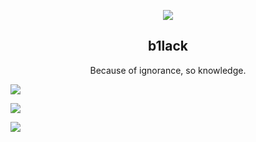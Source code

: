 <!--
### Hi there 👋
**b1lack/b1lack** is a ✨ _special_ ✨ repository because its `README.md` (this file) appears on your GitHub profile.

Here are some ideas to get you started:

- 🔭 I’m currently working on ...
- 🌱 I’m currently learning ...
- 👯 I’m looking to collaborate on ...
- 🤔 I’m looking for help with ...
- 💬 Ask me about ...
- 📫 How to reach me: ...
- 😄 Pronouns: ...
- ⚡ Fun fact: ...
-->
<p align="center">
  <img wigth="140" src="https://avatars.githubusercontent.com/u/67159619?s=40&v=4">
  <h2 align="center">b1lack</h2>
  <p align="center">Because of ignorance, so knowledge.</p>
</p>

<p>
  <img  src="https://github-profile-trophy.vercel.app/?username=b1lack&theme=radical">
</p>
<p>
  <img  src="https://github-readme-stats.vercel.app/api?username=b1lack&show_icons=true&theme=radical&hide=contribs,prs">
</p>
<p>
  <img  src="https://github-readme-stats.vercel.app/api/top-langs/?username=b1lack&theme=radical&hide=javascript,html">
</p>
